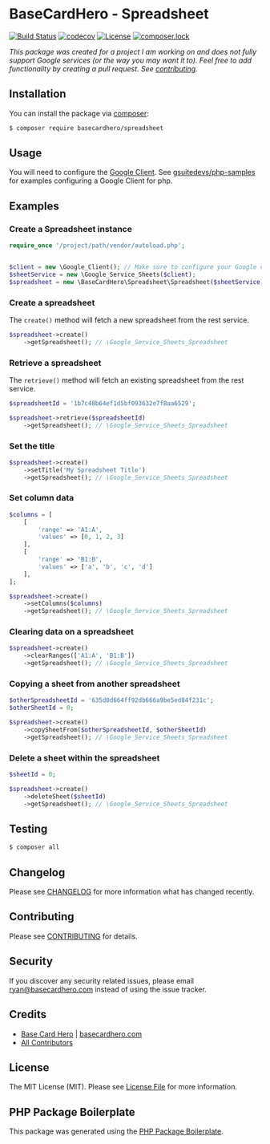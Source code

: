 # BaseCardHero - Spreadsheet

[![Build Status](https://img.shields.io/travis/basecardhero/spreadsheet/master.svg)](https://travis-ci.org/basecardhero/spreadsheet)
[![codecov](https://codecov.io/gh/basecardhero/spreadsheet/branch/master/graph/badge.svg)](https://codecov.io/gh/basecardhero/spreadsheet)
[![License](https://poser.pugx.org/basecardhero/spreadsheet/license?c=0)](https://packagist.org/packages/basecardhero/spreadsheet)
[![composer.lock](https://poser.pugx.org/basecardhero/spreadsheet/composerlock)](https://packagist.org/packages/basecardhero/spreadsheet)

_This package was created for a project I am working on and does not fully support Google services (or the way you may want it to). Feel free to add functionality by creating a pull request. See [contributing](CONTRIBUTING.md)._

## Installation

You can install the package via [composer](https://getcomposer.org/):

``` bash
$ composer require basecardhero/spreadsheet
```

## Usage

You will need to configure the [Google Client](https://github.com/googleapis/google-api-php-client). See [gsuitedevs/php-samples](https://github.com/gsuitedevs/php-samples) for examples configuring a Google Client for php.

## Examples

### Create a Spreadsheet instance

``` php
require_once '/project/path/vendor/autoload.php';


$client = new \Google_Client(); // Make sure to configure your Google client.
$sheetService = new \Google_Service_Sheets($client);
$spreadsheet = new \BaseCardHero\Spreadsheet\Spreadsheet($sheetService);
```

### Create a spreadsheet

The `create()` method will fetch a new spreadsheet from the rest service.

``` php
$spreadsheet->create()
    ->getSpreadsheet(); // \Google_Service_Sheets_Spreadsheet
```

### Retrieve a spreadsheet

The `retrieve()` method will fetch an existing spreadsheet from the rest service.

``` php
$spreadsheetId = '1b7c48b64ef1d5bf093632e7f8aa6529';

$spreadsheet->retrieve($spreadsheetId)
    ->getSpreadsheet(); // \Google_Service_Sheets_Spreadsheet
```

### Set the title

``` php
$spreadsheet->create()
    ->setTitle('My Spreadsheet Title')
    ->getSpreadsheet(); // \Google_Service_Sheets_Spreadsheet
```

### Set column data

``` php
$columns = [
    [
        'range' => 'A1:A',
        'values' => [0, 1, 2, 3]
    ],
    [
        'range' => 'B1:B',
        'values' => ['a', 'b', 'c', 'd']
    ],
];

$spreadsheet->create()
    ->setColumns($columns)
    ->getSpreadsheet(); // \Google_Service_Sheets_Spreadsheet
```

### Clearing data on a spreadsheet

``` php
$spreadsheet->create()
    ->clearRanges(['A1:A', 'B1:B'])
    ->getSpreadsheet(); // \Google_Service_Sheets_Spreadsheet
```

### Copying a sheet from another spreadsheet

``` php
$otherSpreadsheetId = '635d0d664ff92db666a9be5ed84f231c';
$otherSheetId = 0;

$spreadsheet->create()
    ->copySheetFrom($otherSpreadsheetId, $otherSheetId)
    ->getSpreadsheet(); // \Google_Service_Sheets_Spreadsheet
```

### Delete a sheet within the spreadsheet

``` php
$sheetId = 0;

$spreadsheet->create()
    ->deleteSheet($sheetId)
    ->getSpreadsheet(); // \Google_Service_Sheets_Spreadsheet
```

## Testing

``` bash
$ composer all
```

## Changelog

Please see [CHANGELOG](CHANGELOG.md) for more information what has changed recently.

## Contributing

Please see [CONTRIBUTING](CONTRIBUTING.md) for details.

## Security

If you discover any security related issues, please email ryan@basecardhero.com instead of using the issue tracker.

## Credits

- [Base Card Hero](https://github.com/basecardhero) | [basecardhero.com](https://basecardhero.com/)
- [All Contributors](../../contributors)

## License

The MIT License (MIT). Please see [License File](LICENSE.md) for more information.

## PHP Package Boilerplate

This package was generated using the [PHP Package Boilerplate](https://laravelpackageboilerplate.com).
